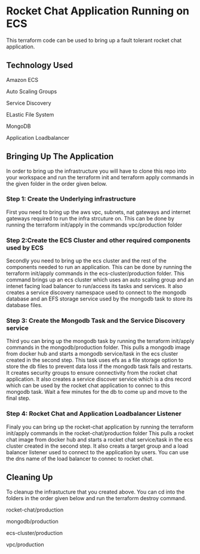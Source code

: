 # Rocket Chat Application Running on ECS

This terraform code can be used to bring up a fault tolerant rocket chat application.

## Technology Used

Amazon ECS

Auto Scaling Groups

Service Discovery

ELastic File System

MongoDB

Application Loadbalancer

## Bringing Up The Application

In order to bring up the infrastructure you will have to clone this repo into your workspace and run the terraform init and terraform apply commands in the given folder in the order given below.

### Step 1: Create the Underlying infrastructure

First you need to bring up the aws vpc, subnets, nat gateways and internet gateways required to run the infra strcuture on.
This can be done by running the terraform init/apply in the commands vpc/production folder

### Step 2:Create the ECS Cluster and other required components used by ECS

Secondly you need to bring up the ecs cluster and the rest of the components needed to run an application.
This can be done by running the terraform init/apply commands in the ecs-cluster/production folder.
This command brings up an ecs cluster which uses an auto scaling group and an intenet facing load balancer to run/access its tasks and services.
It also creates a service discovery namespace used to connect to the mongodb database and an EFS storage service used by the mongodb task to store its database files.

### Step 3: Create the Mongodb Task and the Service Discovery service

Third you can bring up the mongodb task by running the terraform init/apply commands in the mongodb/production folder.
This pulls a mongodb image from docker hub and starts a mongodb service/task in the ecs cluster created in the second step.
This task uses efs as a file storage option to store the db files to prevent data loss if the mongodb task fails and restarts.
It creates security groups to ensure connectivity from the rocket chat application.
It also creates a service discover service which is a dns record which can be used by the rocket chat application to connec to this mongodb task.
Wait a few minutes for the db to come up and move to the final step.

### Step 4: Rocket Chat and Application Loadbalancer Listener

Finaly you can bring up the rocket-chat application by running the terraform init/apply commands in the rocket-chat/production folder
This pulls a rocket chat image from docker hub and starts a rocket chat service/task in the ecs cluster created in the second step.
It also creats a target group and a load balancer listener used to connect to the application by users.
You can use the dns name of the load balancer to connec to rocket chat.

## Cleaning Up

To cleanup the infrastucture that you created above.
You can cd into the folders in the order given below and run the terraform destroy command.

rocket-chat/production

mongodb/production

ecs-cluster/production

vpc/production


